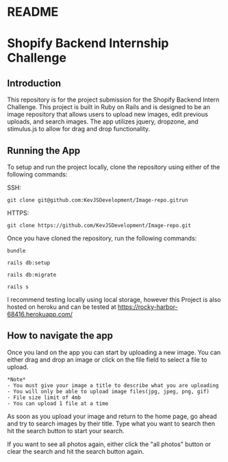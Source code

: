 # README

# Shopify Backend Internship Challenge
## Introduction
This repository is for the project submission for the Shopify Backend Intern Challenge. This project is built in Ruby on Rails and is designed to be an image repository that allows users to upload new images, edit previous uploads, and search images. The app utilizes jquery, dropzone, and stimulus.js to allow for drag and drop functionality.

## Running the App

To setup and run the project locally, clone the repository using either of the following commands:

SSH: 

    git clone git@github.com:KevJSDevelopment/Image-repo.gitrun 

HTTPS:

    git clone https://github.com/KevJSDevelopment/Image-repo.git

Once you have cloned the repository, run the following commands: 

    bundle

    rails db:setup

    rails db:migrate

    rails s


I recommend testing locally using local storage, however this Project is also hosted on heroku and can be tested at https://rocky-harbor-68416.herokuapp.com/

## How to navigate the app
Once you land on the app you can start by uploading a new image. You can either drag and drop an image or click on the file field to select a file to upload. 

    *Note*
    - You must give your image a title to describe what you are uploading
    - You will only be able to upload image files(jpg, jpeg, png, gif)
    - File size limit of 4mb
    - You can upload 1 file at a time

As soon as you upload your image and return to the home page, go ahead and try to search images by their title. Type what you want to search then hit the search button to start your search. 

If you want to see all photos again, either click the "all photos" button or clear the search and hit the search button again.

